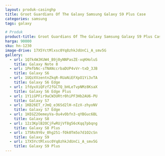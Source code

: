 ```yaml
---
layout: produk-casinghp
title: Groot Guardians Of The Galaxy Samsung Galaxy S9 Plus Case
categories: samsung
tags: galaxy

# Produk
product-title: Groot Guardians Of The Galaxy Samsung Galaxy S9 Plus Case
harga: 90000
sku: hn-1230
image-drive: 17X5YctMlxsc0Yq8zhkJdUnCi_A_smv5G
gallery:
  - url: 1Q7k4WJKUW4_B9j0yNNPasZE-xqKHoluS
    title: Galaxy Note 8
  - url: 1PmfbNc-sTNANccrbaDUP4vVr-txD_3JB
    title: Galaxy S6
  - url: 1UQzXVzentnZkqR-RUaNiEFXpO1Yi3vTA
    title: Galaxy S6 Edge
  - url: 1fdyxXiQFzf2fGCTQ_bHLeTvpNMz8KsaX
    title: Galaxy S6 Edge Plus
  - url: 1Y1iGPFir9aCW3URtr0hiPF3Hb2AU6-PU
    title: Galaxy S7
  - url: 1KB26ET_rJmQ_e36Sd2lH-nIzX-zhyoNV
    title: Galaxy S7 Edge
  - url: 1HIGZ2OemeyVa-Ou4vObfn3-qYBGuc6BL
    title: Galaxy S8
  - url: 12z3KplB2OCjFwRUjVf8g56cKqq7pbqng
    title: Galaxy S8 Plus
  - url: 175Rs9Y6v_0hg251-fOk0Tm5o7d1O2cSn
    title: Galaxy S9
  - url: 17X5YctMlxsc0Yq8zhkJdUnCi_A_smv5G
    title: Galaxy S9 Plus
---
```

